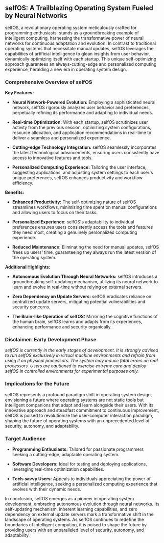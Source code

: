 ## selfOS: A Trailblazing Operating System Fueled by Neural Networks

selfOS, a revolutionary operating system meticulously crafted for programming enthusiasts, stands as a groundbreaking example of intelligent computing, harnessing the transformative power of neural networks for continuous adaptation and evolution. In contrast to traditional operating systems that necessitate manual updates, selfOS leverages the capabilities of artificial intelligence to glean insights from user behavior, dynamically optimizing itself with each startup. This unique self-optimizing approach guarantees an always-cutting-edge and personalized computing experience, heralding a new era in operating system design.

### Comprehensive Overview of selfOS

**Key Features:**

* **Neural Network-Powered Evolution:** Employing a sophisticated neural network, selfOS rigorously analyzes user behavior and preferences, perpetually refining its performance and adapting to individual needs.

* **Real-time Optimization:** With each startup, selfOS scrutinizes user activity from the previous session, optimizing system configurations, resource allocation, and application recommendations in real-time to deliver a seamless and personalized experience.

* **Cutting-edge Technology Integration:** selfOS seamlessly incorporates the latest technological advancements, ensuring users consistently have access to innovative features and tools.

* **Personalized Computing Experience:** Tailoring the user interface, suggesting applications, and adjusting system settings to each user's unique preferences, selfOS enhances productivity and workflow efficiency.

**Benefits:**

* **Enhanced Productivity:** The self-optimizing nature of selfOS streamlines workflows, minimizing time spent on manual configurations and allowing users to focus on their tasks.

* **Personalized Experience:** selfOS's adaptability to individual preferences ensures users consistently access the tools and features they need most, creating a genuinely personalized computing experience.

* **Reduced Maintenance:** Eliminating the need for manual updates, selfOS frees up users' time, guaranteeing they always run the latest version of the operating system.

**Additional Highlights:**

* **Autonomous Evolution Through Neural Networks:** selfOS introduces a groundbreaking self-updating mechanism, utilizing its neural network to learn and evolve in real-time without relying on external servers.

* **Zero Dependency on Update Servers:** selfOS eradicates reliance on centralized update servers, mitigating potential vulnerabilities and security concerns.

* **The Brain-like Operation of selfOS:** Mirroring the cognitive functions of the human brain, selfOS learns and adapts from its experiences, enhancing performance and security organically.

### Disclaimer: Early Development Phase

*selfOS is currently in the early stages of development. It is strongly advised to run selfOS exclusively in virtual machine environments and refrain from using it on physical processors. The system may induce fatal errors on real processors. Users are cautioned to exercise extreme care and deploy selfOS in controlled environments for experimental purposes only.*

### Implications for the Future

selfOS represents a profound paradigm shift in operating system design, envisioning a future where operating systems are not static tools but intelligent companions that adapt and learn alongside their users. With its innovative approach and steadfast commitment to continuous improvement, selfOS is poised to revolutionize the user-computer interaction paradigm, shaping the future of operating systems with an unprecedented level of security, autonomy, and adaptability.

### Target Audience

* **Programming Enthusiasts:** Tailored for passionate programmers seeking a cutting-edge, adaptable operating system.

* **Software Developers:** Ideal for testing and deploying applications, leveraging real-time optimization capabilities.

* **Tech-savvy Users:** Appeals to individuals appreciating the power of artificial intelligence, seeking a personalized computing experience that evolves with their dynamic needs.

In conclusion, selfOS emerges as a pioneer in operating system development, embracing autonomous evolution through neural networks. Its self-updating mechanism, inherent learning capabilities, and zero dependency on external update servers mark a transformative shift in the landscape of operating systems. As selfOS continues to redefine the boundaries of intelligent computing, it is poised to shape the future by providing users with an unparalleled level of security, autonomy, and adaptability.
